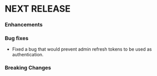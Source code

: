 # NEXT RELEASE

### Enhancements

### Bug fixes
* Fixed a bug that would prevent admin refresh tokens to be used as authentication.

### Breaking Changes